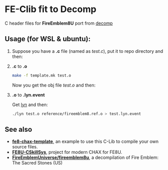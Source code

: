 
# FE-Clib fit to Decomp

C header files for **FireEmblem8U** port from [decomp](https://github.com/FireEmblemUniverse/fireemblem8u/tree/master/include)

## Usage (for WSL & ubuntu):

1. Suppose you have a **.c** file (named as *test.c*), put it to repo directory and then:

2. **.c** to **.o**
    ```sh
    make -f template.mk test.o
    ```
    Now you get the obj file *test.o* and then:

3. **.o** to **.lyn.event**

    Get [lyn](https://github.com/StanHash/lyn) and then:

    ```bash
    ./lyn test.o reference/fireemblem8.ref.o > test.lyn.event
    ```

## See also

* [**fe8-chax-template**](https://github.com/MokhaLeee/fe8-chax-template), an example to use this C-Lib to compile your own source files.
* [**FE8U-CSkillSys**](https://github.com/FireEmblemUniverse/fe8u-cskillsys), project for modern CHAX for FE8U.
* [**FireEmblemUniverse/fireemblem8u**](https://github.com/FireEmblemUniverse/fireemblem8u), a decompilation of Fire Emblem: The Sacred Stones (US)
